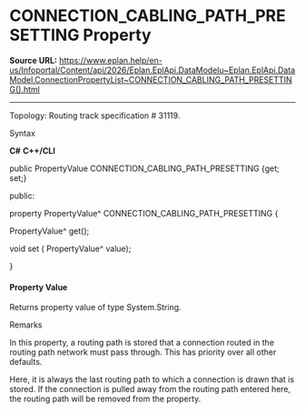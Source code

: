 # CONNECTION_CABLING_PATH_PRESETTING Property

**Source URL:** https://www.eplan.help/en-us/Infoportal/Content/api/2026/Eplan.EplApi.DataModelu~Eplan.EplApi.DataModel.ConnectionPropertyList~CONNECTION_CABLING_PATH_PRESETTING().html

---

Topology: Routing track specification # 31119.

Syntax

**C#**
**C++/CLI**


public PropertyValue CONNECTION_CABLING_PATH_PRESETTING {get; set;}

public:

property PropertyValue^ CONNECTION_CABLING_PATH_PRESETTING {

   PropertyValue^ get();

   void set (    PropertyValue^ value);

}


#### Property Value

Returns property value of type System.String.

Remarks

In this property, a routing path is stored that a connection routed in the routing path network must pass through. This has priority over all other defaults.

Here, it is always the last routing path to which a connection is drawn that is stored. If the connection is pulled away from the routing path entered here, the routing path will be removed from the property.
